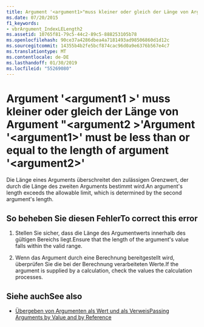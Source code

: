 ```yaml
---
title: Argument '<argument1>"muss kleiner oder gleich der Länge von Argument"<argument2>"
ms.date: 07/20/2015
f1_keywords:
- vbrArgument_IndexLELength2
ms.assetid: 10765f81-79c5-44c2-89c5-888253105b78
ms.openlocfilehash: 90ce37a4286dbea4a7181493ad98506860d1d12c
ms.sourcegitcommit: 14355b4b2fe5bcf874cac96d0a9e6376b567e4c7
ms.translationtype: MT
ms.contentlocale: de-DE
ms.lasthandoff: 01/30/2019
ms.locfileid: "55269080"
---
```

# <a name="argument-argument1-must-be-less-than-or-equal-to-the-length-of-argument-argument2"></a><span data-ttu-id="bb978-102">Argument '\<argument1 >' muss kleiner oder gleich der Länge von Argument "\<argument2 >'</span><span class="sxs-lookup"><span data-stu-id="bb978-102">Argument '\<argument1>' must be less than or equal to the length of argument '\<argument2>'</span></span>
<span data-ttu-id="bb978-103">Die Länge eines Arguments überschreitet den zulässigen Grenzwert, der durch die Länge des zweiten Arguments bestimmt wird.</span><span class="sxs-lookup"><span data-stu-id="bb978-103">An argument's length exceeds the allowable limit, which is determined by the second argument's length.</span></span>  
  
## <a name="to-correct-this-error"></a><span data-ttu-id="bb978-104">So beheben Sie diesen Fehler</span><span class="sxs-lookup"><span data-stu-id="bb978-104">To correct this error</span></span>  
  
1.  <span data-ttu-id="bb978-105">Stellen Sie sicher, dass die Länge des Argumentwerts innerhalb des gültigen Bereichs liegt.</span><span class="sxs-lookup"><span data-stu-id="bb978-105">Ensure that the length of the argument's value falls within the valid range.</span></span>  
  
2.  <span data-ttu-id="bb978-106">Wenn das Argument durch eine Berechnung bereitgestellt wird, überprüfen Sie die bei der Berechnung verarbeiteten Werte.</span><span class="sxs-lookup"><span data-stu-id="bb978-106">If the argument is supplied by a calculation, check the values the calculation processes.</span></span>  
  
## <a name="see-also"></a><span data-ttu-id="bb978-107">Siehe auch</span><span class="sxs-lookup"><span data-stu-id="bb978-107">See also</span></span>
- [<span data-ttu-id="bb978-108">Übergeben von Argumenten als Wert und als Verweis</span><span class="sxs-lookup"><span data-stu-id="bb978-108">Passing Arguments by Value and by Reference</span></span>](../../visual-basic/programming-guide/language-features/procedures/passing-arguments-by-value-and-by-reference.md)

